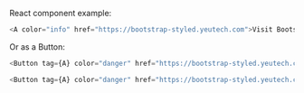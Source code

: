 React component example:

```js
<A color="info" href="https://bootstrap-styled.yeutech.com">Visit Bootstrap Styled !</A>
```

Or as a Button:


```js
<Button tag={A} color="danger" href="https://bootstrap-styled.yeutech.com">Visit Bootstrap Styled !</Button>
```


```js { "props": { "active": "true" } }
<Button tag={A} color="danger" href="https://bootstrap-styled.yeutech.com">I am active</Button>
```
